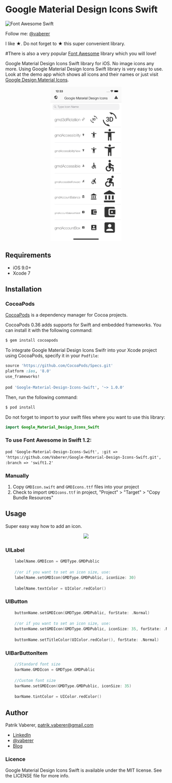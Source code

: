 # Google Material Design Icons Swift
![Font Awesome Swift](https://github.com/Vaberer/Font-Awesome-Swift/blob/master/resources/opensource_matters.png)

Follow me: [@vaberer](https://twitter.com/vaberer)

I like &#9733;. Do not forget to &#9733; this super convenient library.



#There is also a very popular [Font Awesome](https://github.com/Vaberer/Font-Awesome-Swift) library which you will love!



Google Material Design Icons Swift library for iOS. No image icons any more. Using Google Material Design Icons Swift library is very easy to use. Look at the demo app which shows all icons and their names or just visit [Google Design Material Icons](https://www.google.com/design/icons/).


<p align="center">
  <img height="480" src="https://github.com/Vaberer/Google-Material-Design-Icons-Swift/blob/master/resources/image1.png"/>
</p>

## Requirements

- iOS 9.0+ 
- Xcode 7

## Installation

### CocoaPods

[CocoaPods](http://cocoapods.org) is a dependency manager for Cocoa projects.

CocoaPods 0.36 adds supports for Swift and embedded frameworks. You can install it with the following command:

```bash
$ gem install cocoapods
```

To integrate Google Material Design Icons Swifr into your Xcode project using CocoaPods, specify it in your `Podfile`:

```ruby
source 'https://github.com/CocoaPods/Specs.git'
platform :ios, '8.0'
use_frameworks!

pod 'Google-Material-Design-Icons-Swift', '~> 1.0.0'
```

Then, run the following command:

```bash
$ pod install
```
Do not forget to import to your swift files where you want to use this library:
```swift
import Google_Material_Design_Icons_Swift
```

### To use Font Awesome in Swift 1.2:
```pod 'Google-Material-Design-Icons-Swift', :git => 'https://github.com/Vaberer/Google-Material-Design-Icons-Swift.git', :branch => 'swift1.2'```

### Manually

1. Copy `GMDIcon.swift` and `GMDIcons.ttf` files into your project
2. Check to import `GMDIcons.ttf` in project, "Project" > "Target" > "Copy Bundle Resources"



## Usage

Super easy way how to add an icon.
<p align="center">
  <img height="200" src="https://github.com/Vaberer/Google-Material-Design-Icons-Swift/blob/master/resources/helper.png"/>
</p>


### UILabel
```Swift
    labelName.GMDIcon = GMDType.GMDPublic
    
    //or if you want to set an icon size, use:
    labelName.setGMDIcon(GMDType.GMDPublic, iconSize: 30)
    
    labelName.textColor = UIColor.redColor()
```

### UIButton
```Swift
    buttonName.setGMDIcon(GMDType.GMDPublic, forState: .Normal)
    
    //or if you want to set an icon size, use:
    buttonName.setGMDIcon(GMDType.GMDPublic, iconSize: 35, forState: .Normal)
    
    buttonName.setTitleColor(UIColor.redColor(), forState: .Normal)
```

### UIBarButtonItem
```Swift
    //Standard font size
    barName.GMDIcon = GMDType.GMDPublic
  
    //Custom font size
    barName.setGMDIcon(GMDType.GMDPublic, iconSize: 35)
    
    barName.tintColor = UIColor.redColor()
```




## Author

Patrik Vaberer, patrik.vaberer@gmail.com

- [LinkedIn](https://sk.linkedin.com/in/vaberer)
- [@vaberer](https://twitter.com/vaberer)
- [Blog](http://vaberer.me)

### Licence

Google Material Design Icons Swift is available under the MIT license. See the LICENSE file for more info.


